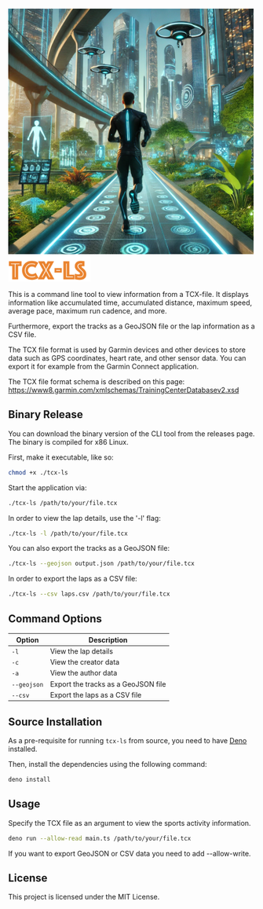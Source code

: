 ![Futuristic runner](./doc/futuristic-jogger.png)
![Logo tcx-ls](./doc/tcx-ls-logo.png)

This is a command line tool to view information from a TCX-file. It displays information like accumulated time, accumulated distance, maximum speed, average pace, maximum run cadence, and more.

Furthermore, export the tracks as a GeoJSON file or the lap information as a CSV file.

The TCX file format is used by Garmin devices and other devices to store data such as GPS coordinates, heart rate, and other sensor data. You can export it for example from the Garmin Connect application.

The TCX file format schema is described on this page: https://www8.garmin.com/xmlschemas/TrainingCenterDatabasev2.xsd


## Binary Release

You can download the binary version of the CLI tool from the releases page. The binary is compiled for x86 Linux.

First, make it executable, like so:

```bash
chmod +x ./tcx-ls
```

Start the application via:

```bash
./tcx-ls /path/to/your/file.tcx
```

In order to view the lap details, use the '-l' flag:

```bash
./tcx-ls -l /path/to/your/file.tcx
```

You can also export the tracks as a GeoJSON file:

```bash
./tcx-ls --geojson output.json /path/to/your/file.tcx
```

In order to export the laps as a CSV file:

```bash
./tcx-ls --csv laps.csv /path/to/your/file.tcx
```

## Command Options

| Option          | Description                           |
|-----------------|---------------------------------------|
| `-l`            | View the lap details                  |
| `-c`            | View the creator data                 |
| `-a`            | View the author data                  |
| `--geojson`     | Export the tracks as a GeoJSON file   |
| `--csv`         | Export the laps as a CSV file         |


## Source Installation

As a pre-requisite for running `tcx-ls` from source, you need to have [Deno](https://www.deno.com) installed.

Then, install the dependencies using the following command:

```bash
deno install 
```

## Usage

Specify the TCX file as an argument to view the sports activity information.

```bash
deno run --allow-read main.ts /path/to/your/file.tcx
```

If you want to export GeoJSON or CSV data you need to add --allow-write.

## License

This project is licensed under the MIT License.
